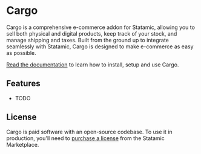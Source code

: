 # Cargo
Cargo is a comprehensive e-commerce addon for Statamic, allowing you to sell both physical and digital products, keep track of your stock, and manage shipping and taxes. Built from the ground up to integrate seamlessly with Statamic, Cargo is designed to make e-commerce as easy as possible.

[Read the documentation](https://builtwithcargo.dev/docs) to learn how to install, setup and use Cargo.

## Features
* TODO

## License
Cargo is paid software with an open-source codebase. To use it in production, you'll need to [purchase a license](https://statamic.com/addons/duncanmcclean/cargo) from the Statamic Marketplace.
